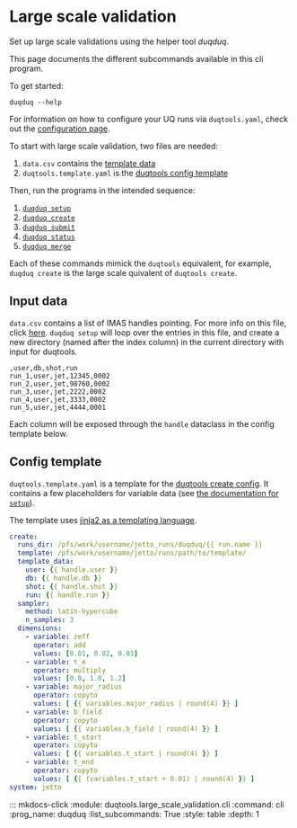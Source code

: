 # Large scale validation

Set up large scale validations using the helper tool *duqduq*.

This page documents the different subcommands available in this cli program.

To get started:

    duqduq --help

For information on how to configure your UQ runs via `duqtools.yaml`, check out the [configuration page](../config).

To start with large scale validation, two files are needed:

1. `data.csv` contains the [template data](#input-data)
2. `duqtools.template.yaml` is the [duqtools config template](#config-template)

Then, run the programs in the intended sequence:

1. [`duqduq setup`](#duqduq-setup)
2. [`duqduq create`](#duqduq-create)
3. [`duqduq submit`](#duqduq-submit)
4. [`duqduq status`](#duqduq-status)
5. [`duqduq merge`](#duqduq-merge)

Each of these commands mimick the `duqtools` equivalent, for example, `duqduq create` is the large scale quivalent of `duqtools create`.

## Input data

`data.csv` contains a list of IMAS handles pointing. For more info on this file, click [here](../dash/#from-a-csv-file). `duqduq setup` will loop over the entries in this file, and create a new directory (named after the index column) in the current directory with input for duqtools.

```csv title="data.csv"
,user,db,shot,run
run_1,user,jet,12345,0002
run_2,user,jet,98760,0002
run_3,user,jet,2222,0002
run_4,user,jet,3333,0002
run_5,user,jet,4444,0001
```

Each column will be exposed through the `handle` dataclass in the config template below.

## Config template

`duqtools.template.yaml` is a template for the [duqtools create config](../config/create/#the-create-config). It contains a few placeholders for variable data (see [the documentation for `setup`](../config/setup/#placeholder-variables)).

The template uses [jinja2 as a templating language](../config/setup/#jinja2-quickstart).

```yaml title="duqtools.template.yaml"
create:
  runs_dir: /pfs/work/username/jetto_runs/duqduq/{{ run.name }}
  template: /pfs/work/username/jetto/runs/path/to/template/
  template_data:
    user: {{ handle.user }}
    db: {{ handle.db }}
    shot: {{ handle.shot }}
    run: {{ handle.run }}
  sampler:
    method: latin-hypercube
    n_samples: 3
  dimensions:
    - variable: zeff
      operator: add
      values: [0.01, 0.02, 0.03]
    - variable: t_e
      operator: multiply
      values: [0.8, 1.0, 1.2]
    - variable: major_radius
      operator: copyto
      values: [ {{ variables.major_radius | round(4) }} ]
    - variable: b_field
      operator: copyto
      values: [ {{ variables.b_field | round(4) }} ]
    - variable: t_start
      operator: copyto
      values: [ {{ variables.t_start | round(4) }} ]
    - variable: t_end
      operator: copyto
      values: [ {{ (variables.t_start + 0.01) | round(4) }} ]
system: jetto
```


::: mkdocs-click
    :module: duqtools.large_scale_validation.cli
    :command: cli
    :prog_name: duqduq
    :list_subcommands: True
    :style: table
    :depth: 1
